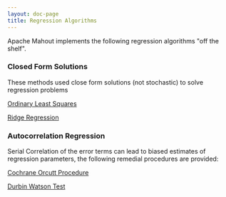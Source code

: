 ```yaml
---
layout: doc-page
title: Regression Algorithms
---
```


Apache Mahout implements the following regression algorithms "off the shelf".

### Closed Form Solutions

These methods used close form solutions (not stochastic) to solve regression problems

[Ordinary Least Squares](ols.html)

[Ridge Regression](ridge.html)

### Autocorrelation Regression

Serial Correlation of the error terms can lead to biased estimates of regression parameters, the following remedial procedures are provided:

[Cochrane Orcutt Procedure](serial-correlation/cochrane-orcutt.html)

[Durbin Watson Test](serial-correlation/dw-test.html)
